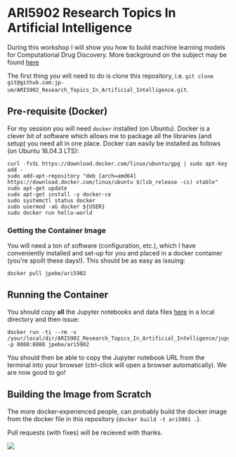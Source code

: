 # ARI5902 Research Topics In Artificial Intelligence

During this workshop I will show you how to build machine learning models for Computational Drug Discovery.  More background on the subject may be found [here](https://bitsilla.com/blog/2017/06/computer-aided-drug-design-cadd-reading-lists/)

The first thing you will need to do is clone this repository, i.e. ```git clone git@github.com:jp-um/ARI5902_Research_Topics_In_Artificial_Intelligence.git```.

## Pre-requisite (Docker)

For my session you will need ```docker``` installed (on Ubuntu).  Docker is a clever bit of software which allows me to package all the libraries (and setup) you need all in one place.  Docker can easily be installed as follows (on Ubuntu 16.04.3 LTS):

```
curl -fsSL https://download.docker.com/linux/ubuntu/gpg | sudo apt-key add -
sudo add-apt-repository "deb [arch=amd64] https://download.docker.com/linux/ubuntu $(lsb_release -cs) stable"
sudo apt-get update
sudo apt-get install -y docker-ce
sudo systemctl status docker
sudo usermod -aG docker ${USER}
sudo docker run hello-world
```

### Getting the Container Image

You will need a ton of software (configuration, etc.), which I have conveniently installed and set-up for you and placed in a docker container (you're spoilt these days!).  This should be as easy as issuing:

```
docker pull jpebe/ari5902
```

## Running the Container

You should copy **all** the Jupyter notebooks and data files [here](https://github.com/jp-uom/ARI5902_Research_Topics_In_Artificial_Intelligence/tree/master/jupyter) in a local directory and then issue:

```
docker run -ti --rm -v /your/local/dir/ARI5902_Research_Topics_In_Artificial_Intelligence/jupyter:/notebooks -p 8888:8888 jpebe/ari5902
```

You should then be able to copy the Jupyter notebook URL from the terminal into your browser (ctrl-click will open a browser automatically).  We are now good to go!

## Building the Image from Scratch

The more docker-experienced people, can probably build the docker image from the docker file in this repository (```docker build -t ari5901 .```).

Pull requests (with fixes) will be recieved with thanks.

![](https://github.com/drmenguin/learnd/blob/master/jp.gif)
